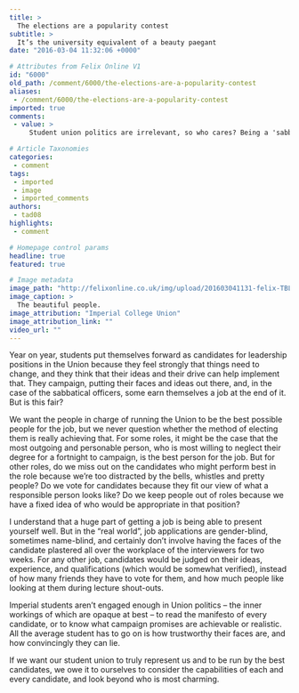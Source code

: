 ```yaml
---
title: >
  The elections are a popularity contest
subtitle: >
  It’s the university equivalent of a beauty paegant
date: "2016-03-04 11:32:06 +0000"

# Attributes from Felix Online V1
id: "6000"
old_path: /comment/6000/the-elections-are-a-popularity-contest
aliases:
 - /comment/6000/the-elections-are-a-popularity-contest
imported: true
comments:
 - value: >
     Student union politics are irrelevant, so who cares? Being a 'sabb' is just a CV-padding method of wasting an entire year of your life doing something pointless.,Student union politics are irrelevant, so who cares? Being a 'sabb' is just a CV-padding method of wasting an entire year of your life doing something pointless.,So totally unlike future employment, then.,So totally unlike future employment, then.,Student politics CAN be a force for real political mobilization just not at a school like Imperial, where everyone is apolitical and trained to be a good, obedient worker for large corporations and banks,Student politics CAN be a force for real political mobilization just not at a school like Imperial, where everyone is apolitical and trained to be a good, obedient worker for large corporations and banks,Democracy isn't a perfect system. We all know this, and in case we didn't know this the returning officer mentions it at the beginning of each election cycle. Part of the reason Student Union elections are

# Article Taxonomies
categories:
 - comment
tags:
 - imported
 - image
 - imported_comments
authors:
 - tad08
highlights:
 - comment

# Homepage control params
headline: true
featured: true

# Image metadata
image_path: "http://felixonline.co.uk/img/upload/201603041131-felix-TBL_BIG_ELECTIONS_2015_22h50m48sa_0.jpg"
image_caption: >
  The beautiful people.
image_attribution: "Imperial College Union"
image_attribution_link: ""
video_url: ""
---
```


Year on year, students put themselves forward as candidates for leadership positions in the Union because they feel strongly that things need to change, and they think that their ideas and their drive can help implement that. They campaign, putting their faces and ideas out there, and, in the case of the sabbatical officers, some earn themselves a job at the end of it. But is this fair?

We want the people in charge of running the Union to be the best possible people for the job, but we never question whether the method of electing them is really achieving that. For some roles, it might be the case that the most outgoing and personable person, who is most willing to neglect their degree for a fortnight to campaign, is the best person for the job. But for other roles, do we miss out on the candidates who might perform best in the role because we’re too distracted by the bells, whistles and pretty people? Do we vote for candidates because they fit our view of what a responsible person looks like? Do we keep people out of roles because we have a fixed idea of who would be appropriate in that position?

I understand that a huge part of getting a job is being able to present yourself well. But in the “real world”, job applications are gender-blind, sometimes name-blind, and certainly don’t involve having the faces of the candidate plastered all over the workplace of the interviewers for two weeks.  For any other job, candidates would be judged on their ideas, experience, and qualifications (which would be somewhat verified), instead of how many friends they have to vote for them, and how much people like looking at them during lecture shout-outs.

Imperial students aren’t engaged enough in Union politics – the inner workings of which are opaque at best – to read the manifesto of every candidate, or to know what campaign promises are achievable or realistic. All the average student has to go on is how trustworthy their faces are, and how convincingly they can lie.

If we want our student union to truly represent us and to be run by the best candidates, we owe it to ourselves to consider the capabilities of each and every candidate, and look beyond who is most charming.
